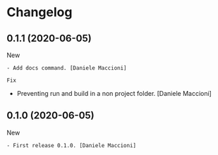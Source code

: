 Changelog
=========


0.1.1 (2020-06-05)
------------------

New
~~~
- Add docs command. [Daniele Maccioni]

Fix
~~~
- Preventing run and build in a non project folder. [Daniele Maccioni]


0.1.0 (2020-06-05)
------------------

New
~~~
- First release 0.1.0. [Daniele Maccioni]

